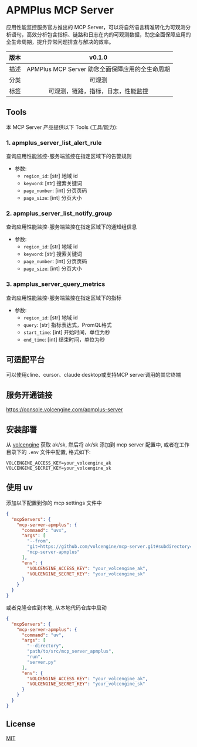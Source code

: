 # APMPlus MCP Server

应用性能监控服务官方推出的 MCP Server，可以将自然语言精准转化为可观测分析语句，高效分析包含指标、链路和日志在内的可观测数据，助您全面保障应用的全生命周期，提升异常问题排查与解决的效率。

| 版本 | v0.1.0 |
| :-: |:----------------:|
| 描述 | APMPlus MCP Server 助您全面保障应用的全生命周期 |
| 分类 | 可观测 |
| 标签 | 可观测，链路，指标，日志，性能监控 |

## Tools
本 MCP Server 产品提供以下 Tools (工具/能力):
### 1. apmplus_server_list_alert_rule
查询应用性能监控-服务端监控在指定区域下的告警规则
- 参数:
  - `region_id`: [str] 地域 id
  - `keyword`: [str] 搜索关键词
  - `page_number`: [int] 分页页码
  - `page_size`: [int] 分页大小

### 2. apmplus_server_list_notify_group
查询应用性能监控-服务端监控在指定区域下的通知组信息
- 参数:
  - `region_id`: [str] 地域 id
  - `keyword`: [str] 搜索关键词
  - `page_number`: [int] 分页页码
  - `page_size`: [int] 分页大小

### 3. apmplus_server_query_metrics
查询应用性能监控-服务端监控在指定区域下的指标
- 参数:
  - `region_id`: [str] 地域 id
  - `query`: [str] 指标表达式，PromQL格式
  - `start_time`: [int] 开始时间，单位为秒
  - `end_time`: [int] 结束时间，单位为秒

## 可适配平台  
可以使用cline、cursor、claude desktop或支持MCP server调用的其它终端

## 服务开通链接
https://console.volcengine.com/apmplus-server

## 安装部署  
从 [volcengine](https://www.volcengine.com/docs/6291/65568) 获取 ak/sk, 然后将 ak/sk 添加到 mcp server 配置中, 或者在工作目录下的 `.env` 文件中配置, 格式如下:
```shell
VOLCENGINE_ACCESS_KEY=your_volcengine_ak
VOLCENGINE_SECRET_KEY=your_volcengine_sk
```

## 使用 uv
添加以下配置到你的 mcp settings 文件中
```json
{
  "mcpServers": {
    "mcp-server-apmplus": {
      "command": "uvx",
      "args": [
        "--from",
        "git+https://github.com/volcengine/mcp-server.git#subdirectory=server/mcp_server_apmplus",
        "mcp-server-apmplus"
      ],
      "env": {
        "VOLCENGINE_ACCESS_KEY": "your_volcengine_ak",
        "VOLCENGINE_SECRET_KEY": "your_volcengine_sk"
      }
    }
  }
}
```
或者克隆仓库到本地, 从本地代码仓库中启动
```json
{
  "mcpServers": {
    "mcp-server-apmplus": {
      "command": "uv",
      "args": [
        "--directory",
        "path/to/src/mcp_server_apmplus",
        "run",
        "server.py"
      ],
      "env": {
        "VOLCENGINE_ACCESS_KEY": "your_volcengine_ak",
        "VOLCENGINE_SECRET_KEY": "your_volcengine_sk"
      }
    }
  }
}
```

## License
[MIT](https://github.com/volcengine/mcp-server/blob/main/LICENSE)